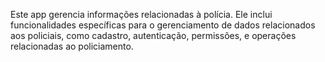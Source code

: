 Este app gerencia informações relacionadas à polícia. Ele inclui funcionalidades específicas para o gerenciamento de dados relacionados aos policiais, como cadastro, autenticação, permissões, e operações relacionadas ao policiamento.